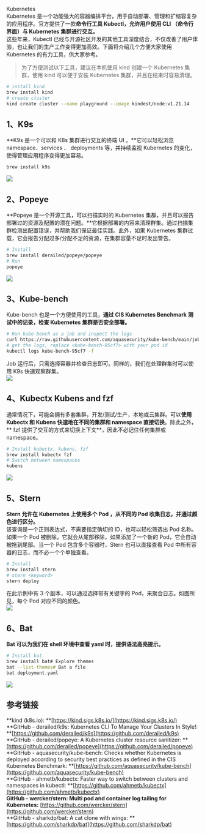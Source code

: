 Kubernetes<br />Kubernetes 是一个功能强大的容器编排平台，用于自动部署、管理和扩缩容复杂的应用程序。官方提供了一款**命令行工具 Kubectl，允许用户使用 CLI （命令行界面）与 Kubernetes 集群进行交互。**<br />这些年来，Kubectl 已经与开源社区开发的其他工具深度结合，不仅改善了用户体验，也让我们的生产工作变得更加高效。下面将介绍几个方便大家使用 Kubernetes 的有力工具，供大家参考。
> 为了方便测试以下工具，建议在本机使用 kind 创建一个 Kubernetes 集群，使用 kind 可以便于安装 Kubernetes 集群，并且在结束时容易清理。

```bash
# install kind
brew install kind
# create cluster
kind create cluster --name playground --image kindest/node:v1.21.14
```
<a name="SuRcX"></a>
## 1、K9s
**K9s 是一个可以和 K8s 集群进行交互的终端 UI 。**它可以轻松浏览 namespace、services 、 deployments 等，并持续监视 Kubernetes 的变化，使得管理应用程序变得更加容易。
```bash
brew install k9s
```
![](https://cdn.nlark.com/yuque/0/2022/png/396745/1666186039196-73357a49-c33c-4fc7-8a29-c6efa55b2f78.png#clientId=u7b6bf4d7-7558-4&from=paste&id=ud1bafa48&originHeight=566&originWidth=1080&originalType=url&ratio=1&rotation=0&showTitle=false&status=done&style=none&taskId=ued009f12-7193-4bce-8bc7-4fe9734bddd&title=)
<a name="Gm0Kr"></a>
## **2、Popeye**
**Popeye 是一个开源工具，可以扫描实时的 Kubernetes 集群，并且可以报告部署过的资源及配置的潜在问题。**它根据部署的内容来清理群集。通过扫描集群检测出配置错误，并帮助我们保证最佳实践。此外，如果 Kubernetes 集群过载，它会报告分配过多/分配不足的资源，在集群容量不足时发出警告。
```bash
# Install
brew install derailed/popeye/popeye
# Run
popeye
```
![](https://cdn.nlark.com/yuque/0/2022/png/396745/1666186039212-83be2661-83d0-41a0-b86a-72898f38be76.png#clientId=u7b6bf4d7-7558-4&from=paste&id=u609d1f42&originHeight=796&originWidth=1080&originalType=url&ratio=1&rotation=0&showTitle=false&status=done&style=none&taskId=ufd919ed5-a800-418e-93a9-00bbffd738a&title=)
<a name="uDToQ"></a>
## **3、Kube-bench**
Kube-bench 也是一个方便使用的工具，**通过 CIS Kubernetes Benchmark 测试中的记录，检查 Kubernetes 集群是否安全部署。**
```bash
# Run kube-bench as a job and inspect the logs
curl https://raw.githubusercontent.com/aquasecurity/kube-bench/main/job.yaml | kubectl apply -f -
# get the logs, replace <kube-bench-95cf7> with your pod id
kubectl logs kube-bench-95cf7 -f
```
Job 运行后，只需选择容器并检查日志即可。同样的，我们在处理群集时可以使用 K9s 快速观察群集。<br />![](https://cdn.nlark.com/yuque/0/2022/png/396745/1666186039207-639ce0b6-0f23-4d60-ab13-84d1976b01bf.png#clientId=u7b6bf4d7-7558-4&from=paste&id=ud4b479b8&originHeight=775&originWidth=1080&originalType=url&ratio=1&rotation=0&showTitle=false&status=done&style=none&taskId=u24132be8-1c16-447d-bb87-387e174d068&title=)
<a name="DHLo0"></a>
## **4、Kubectx Kubens and fzf**
通常情况下，可能会拥有多套集群，开发/测试/生产，本地或云集群。可以**使用 Kubectx 和 Kubens 快速地在不同的集群和 namespace 直接切换**。除此之外，** fzf 提供了交互的方式来切换上下文**，因此不必记住任何集群或 namespace。
```bash
# Install kubectx, kubens, fzf
brew install kubectx fzf
# Switch between namespaces
kubens
```
![](https://cdn.nlark.com/yuque/0/2022/png/396745/1666186039262-60e018f9-dfe9-4b42-ad75-f0836c58c888.png#clientId=u7b6bf4d7-7558-4&from=paste&id=u5be33be2&originHeight=232&originWidth=1080&originalType=url&ratio=1&rotation=0&showTitle=false&status=done&style=none&taskId=udc163bc4-9743-441c-b82b-2361d8fe1da&title=)
<a name="E9Yw5"></a>
## **5、Stern**
**Stern 允许在 Kubernetes 上使用多个 Pod ，从不同的 Pod 收集日志，并通过颜色进行区分。**<br />该查询是一个正则表达式，不需要指定确切的 ID，也可以轻松筛选出 Pod 名称。如果一个 Pod 被删除，它就会从尾部移除，如果添加了一个新的 Pod，它会自动被拖到尾部。当一个 Pod 包含多个容器时，Stern 也可以直接查看 Pod 中所有容器的日志，而不必一个个单独查看。
```bash
# Install
brew install stern
# stern <keyword>
stern deploy
```
在此示例中有 3 个副本，可以通过选择带有关键字的 Pod，来聚合日志。如图所见，每个 Pod 对应不同的颜色。<br />![](https://cdn.nlark.com/yuque/0/2022/png/396745/1666186039217-959abe27-e0f9-4046-bb7f-e00cabba3c2b.png#clientId=u7b6bf4d7-7558-4&from=paste&id=u8858faaa&originHeight=740&originWidth=1080&originalType=url&ratio=1&rotation=0&showTitle=false&status=done&style=none&taskId=u73eea650-a6f4-49b7-bda9-39c618b0400&title=)
<a name="oJDKE"></a>
## **6、Bat**
**Bat 可以为我们在 shell 环境中查看 yaml 时，提供语法高亮提示。**
```bash
# Install bat
brew install bat# Explore themes
bat --list-themes# Bat a file
bat deployment.yaml
```
![](https://cdn.nlark.com/yuque/0/2022/png/396745/1666186039511-831a8269-2076-432c-b54b-294667c14816.png#clientId=u7b6bf4d7-7558-4&from=paste&id=uaa62016c&originHeight=510&originWidth=1080&originalType=url&ratio=1&rotation=0&showTitle=false&status=done&style=none&taskId=u0036ad74-46e1-4f7e-a413-201f66a40f7&title=)
<a name="Q7CNg"></a>
## 参考链接
**kind (k8s.io): **[https://kind.sigs.k8s.io/](https://kind.sigs.k8s.io/)<br />**GitHub - derailed/k9s: Kubernetes CLI To Manage Your Clusters In Style!: **[https://github.com/derailed/k9s](https://github.com/derailed/k9s)<br />**GitHub - derailed/popeye: A Kubernetes cluster resource sanitizer: **[https://github.com/derailed/popeye](https://github.com/derailed/popeye)<br />**GitHub - aquasecurity/kube-bench: Checks whether Kubernetes is deployed according to security best practices as defined in the CIS Kubernetes Benchmark: **[https://github.com/aquasecurity/kube-bench](https://github.com/aquasecurity/kube-bench)<br />**GitHub - ahmetb/kubectx: Faster way to switch between clusters and namespaces in kubectl: **[https://github.com/ahmetb/kubectx](https://github.com/ahmetb/kubectx)<br />**GitHub - wercker/stern: Multi pod and container log tailing for Kubernetes:** [https://github.com/wercker/stern](https://github.com/wercker/stern)<br />**GitHub - sharkdp/bat: A cat clone with wings: **[https://github.com/sharkdp/bat](https://github.com/sharkdp/bat)
